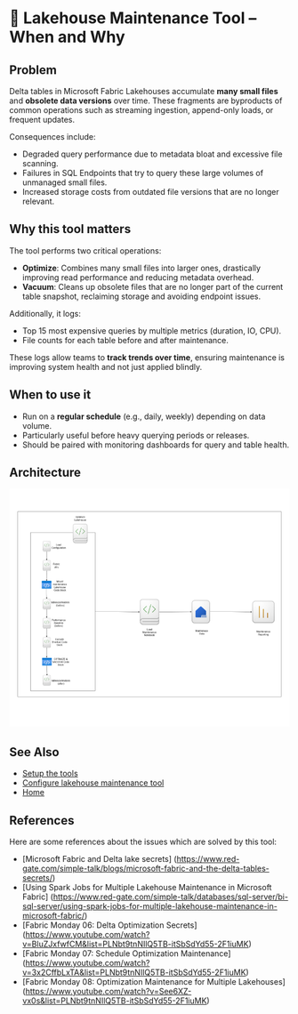 # 🔧 Lakehouse Maintenance Tool – When and Why

## Problem

Delta tables in Microsoft Fabric Lakehouses accumulate **many small files** and **obsolete data versions** over time. These fragments are byproducts of common operations such as streaming ingestion, append-only loads, or frequent updates.

Consequences include:
- Degraded query performance due to metadata bloat and excessive file scanning.
- Failures in SQL Endpoints that try to query these large volumes of unmanaged small files.
- Increased storage costs from outdated file versions that are no longer relevant.

## Why this tool matters

The tool performs two critical operations:
- **Optimize**: Combines many small files into larger ones, drastically improving read performance and reducing metadata overhead.
- **Vacuum**: Cleans up obsolete files that are no longer part of the current table snapshot, reclaiming storage and avoiding endpoint issues.

Additionally, it logs:
- Top 15 most expensive queries by multiple metrics (duration, IO, CPU).
- File counts for each table before and after maintenance.

These logs allow teams to **track trends over time**, ensuring maintenance is improving system health and not just applied blindly.

## When to use it

- Run on a **regular schedule** (e.g., daily, weekly) depending on data volume.
- Particularly useful before heavy querying periods or releases.
- Should be paired with monitoring dashboards for query and table health.

## Architecture

![architecture](https://github.com/Onyx-Data/FabOps-Toolkit/blob/main/docs/images/lakemaintenance.png)

## See Also

- [Setup the tools](https://github.com/Onyx-Data/FabOps-Toolkit/blob/main/docs/Setup.md)
- [Configure lakehouse maintenance tool](https://github.com/Onyx-Data/FabOps-Toolkit/blob/main/docs/How-to-Set-Up-Tool-docs/lakehouse-maintenance-tool.md)
- [Home](https://github.com/Onyx-Data/FabOps-Toolkit/blob/main/README.md)

## References

Here are some references about the issues which are solved by this tool:

- [Microsoft Fabric and Delta lake secrets] (https://www.red-gate.com/simple-talk/blogs/microsoft-fabric-and-the-delta-tables-secrets/)
- [Using Spark Jobs for Multiple Lakehouse Maintenance in Microsoft Fabric] (https://www.red-gate.com/simple-talk/databases/sql-server/bi-sql-server/using-spark-jobs-for-multiple-lakehouse-maintenance-in-microsoft-fabric/)
- [Fabric Monday 06: Delta Optimization Secrets] (https://www.youtube.com/watch?v=BluZJxfwfCM&list=PLNbt9tnNIlQ5TB-itSbSdYd55-2F1iuMK)
- [Fabric Monday 07: Schedule Optimization Maintenance] (https://www.youtube.com/watch?v=3x2CffbLxTA&list=PLNbt9tnNIlQ5TB-itSbSdYd55-2F1iuMK)
- [Fabric Monday 08: Optimization Maintenance for Multiple Lakehouses] (https://www.youtube.com/watch?v=See6XZ-vx0s&list=PLNbt9tnNIlQ5TB-itSbSdYd55-2F1iuMK)
